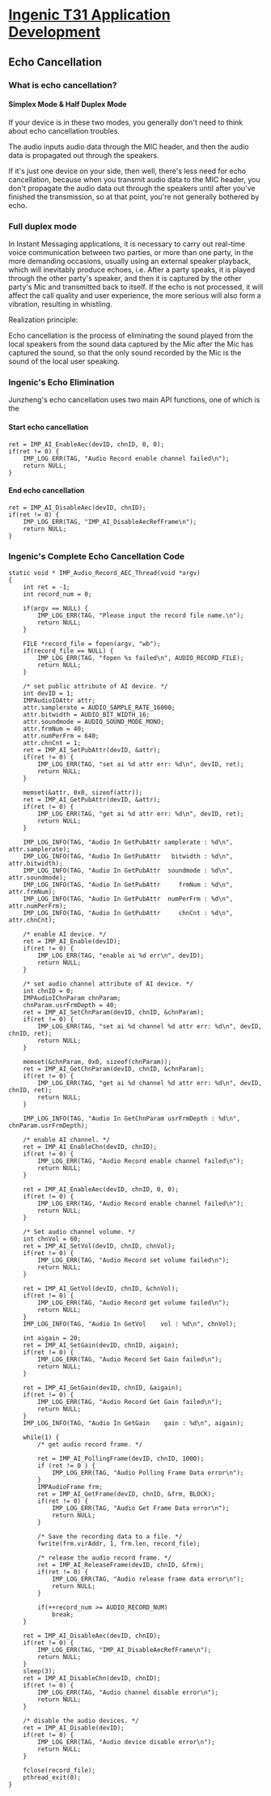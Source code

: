 # [Ingenic T31 Application Development][toc]

Echo Cancellation
-----------------

### What is echo cancellation?

#### Simplex Mode & Half Duplex Mode

If your device is in these two modes, you generally don't need to think about echo cancellation troubles.

The audio inputs audio data through the MIC header, and then the audio data is propagated out through the speakers.

If it's just one device on your side, then well, there's less need for echo cancellation, 
because when you transmit audio data to the MIC header, you don't propagate the audio data
out through the speakers until after you've finished the transmission, so at that point, 
you're not generally bothered by echo.

### Full duplex mode

In Instant Messaging applications, it is necessary to carry out real-time voice communication between two parties,
or more than one party, in the more demanding occasions, usually using an external speaker playback, which will 
inevitably produce echoes, i.e. After a party speaks, it is played through the other party's speaker, and then 
it is captured by the other party's Mic and transmitted back to itself. If the echo is not processed, it will 
affect the call quality and user experience, the more serious will also form a vibration, resulting in whistling.

Realization principle:

Echo cancellation is the process of eliminating the sound played from the local speakers from the sound data
captured by the Mic after the Mic has captured the sound, so that the only sound recorded by the Mic is the 
sound of the local user speaking.


### Ingenic's Echo Elimination

Junzheng's echo cancellation uses two main API functions, one of which is the

#### Start echo cancellation

```
ret = IMP_AI_EnableAec(devID, chnID, 0, 0);
if(ret != 0) {
    IMP_LOG_ERR(TAG, "Audio Record enable channel failed\n");
    return NULL;
}
```

#### End echo cancellation

```
ret = IMP_AI_DisableAec(devID, chnID);
if(ret != 0) {
    IMP_LOG_ERR(TAG, "IMP_AI_DisableAecRefFrame\n");
    return NULL;
}
```

### Ingenic's Complete Echo Cancellation Code

```
static void * IMP_Audio_Record_AEC_Thread(void *argv)
{
    int ret = -1;
    int record_num = 0;

    if(argv == NULL) {
        IMP_LOG_ERR(TAG, "Please input the record file name.\n");
        return NULL;
    }

    FILE *record_file = fopen(argv, "wb");
    if(record_file == NULL) {
        IMP_LOG_ERR(TAG, "fopen %s failed\n", AUDIO_RECORD_FILE);
        return NULL;
    }

    /* set public attribute of AI device. */
    int devID = 1;
    IMPAudioIOAttr attr;
    attr.samplerate = AUDIO_SAMPLE_RATE_16000;
    attr.bitwidth = AUDIO_BIT_WIDTH_16;
    attr.soundmode = AUDIO_SOUND_MODE_MONO;
    attr.frmNum = 40;
    attr.numPerFrm = 640;
    attr.chnCnt = 1;
    ret = IMP_AI_SetPubAttr(devID, &attr);
    if(ret != 0) {
        IMP_LOG_ERR(TAG, "set ai %d attr err: %d\n", devID, ret);
        return NULL;
    }

    memset(&attr, 0x0, sizeof(attr));
    ret = IMP_AI_GetPubAttr(devID, &attr);
    if(ret != 0) {
        IMP_LOG_ERR(TAG, "get ai %d attr err: %d\n", devID, ret);
        return NULL;
    }

    IMP_LOG_INFO(TAG, "Audio In GetPubAttr samplerate : %d\n", attr.samplerate);
    IMP_LOG_INFO(TAG, "Audio In GetPubAttr   bitwidth : %d\n", attr.bitwidth);
    IMP_LOG_INFO(TAG, "Audio In GetPubAttr  soundmode : %d\n", attr.soundmode);
    IMP_LOG_INFO(TAG, "Audio In GetPubAttr     frmNum : %d\n", attr.frmNum);
    IMP_LOG_INFO(TAG, "Audio In GetPubAttr  numPerFrm : %d\n", attr.numPerFrm);
    IMP_LOG_INFO(TAG, "Audio In GetPubAttr     chnCnt : %d\n", attr.chnCnt);

    /* enable AI device. */
    ret = IMP_AI_Enable(devID);
    if(ret != 0) {
        IMP_LOG_ERR(TAG, "enable ai %d err\n", devID);
        return NULL;
    }

    /* set audio channel attribute of AI device. */
    int chnID = 0;
    IMPAudioIChnParam chnParam;
    chnParam.usrFrmDepth = 40;
    ret = IMP_AI_SetChnParam(devID, chnID, &chnParam);
    if(ret != 0) {
        IMP_LOG_ERR(TAG, "set ai %d channel %d attr err: %d\n", devID, chnID, ret);
        return NULL;
    }

    memset(&chnParam, 0x0, sizeof(chnParam));
    ret = IMP_AI_GetChnParam(devID, chnID, &chnParam);
    if(ret != 0) {
        IMP_LOG_ERR(TAG, "get ai %d channel %d attr err: %d\n", devID, chnID, ret);
        return NULL;
    }

    IMP_LOG_INFO(TAG, "Audio In GetChnParam usrFrmDepth : %d\n", chnParam.usrFrmDepth);

    /* enable AI channel. */
    ret = IMP_AI_EnableChn(devID, chnID);
    if(ret != 0) {
        IMP_LOG_ERR(TAG, "Audio Record enable channel failed\n");
        return NULL;
    }

    ret = IMP_AI_EnableAec(devID, chnID, 0, 0);
    if(ret != 0) {
        IMP_LOG_ERR(TAG, "Audio Record enable channel failed\n");
        return NULL;
    }

    /* Set audio channel volume. */
    int chnVol = 60;
    ret = IMP_AI_SetVol(devID, chnID, chnVol);
    if(ret != 0) {
        IMP_LOG_ERR(TAG, "Audio Record set volume failed\n");
        return NULL;
    }

    ret = IMP_AI_GetVol(devID, chnID, &chnVol);
    if(ret != 0) {
        IMP_LOG_ERR(TAG, "Audio Record get volume failed\n");
        return NULL;
    }
    IMP_LOG_INFO(TAG, "Audio In GetVol    vol : %d\n", chnVol);

    int aigain = 20;
    ret = IMP_AI_SetGain(devID, chnID, aigain);
    if(ret != 0) {
        IMP_LOG_ERR(TAG, "Audio Record Set Gain failed\n");
        return NULL;
    }

    ret = IMP_AI_GetGain(devID, chnID, &aigain);
    if(ret != 0) {
        IMP_LOG_ERR(TAG, "Audio Record Get Gain failed\n");
        return NULL;
    }
    IMP_LOG_INFO(TAG, "Audio In GetGain    gain : %d\n", aigain);

    while(1) {
        /* get audio record frame. */

        ret = IMP_AI_PollingFrame(devID, chnID, 1000);
        if (ret != 0 ) {
            IMP_LOG_ERR(TAG, "Audio Polling Frame Data error\n");
        }
        IMPAudioFrame frm;
        ret = IMP_AI_GetFrame(devID, chnID, &frm, BLOCK);
        if(ret != 0) {
            IMP_LOG_ERR(TAG, "Audio Get Frame Data error\n");
            return NULL;
        }

        /* Save the recording data to a file. */
        fwrite(frm.virAddr, 1, frm.len, record_file);

        /* release the audio record frame. */
        ret = IMP_AI_ReleaseFrame(devID, chnID, &frm);
        if(ret != 0) {
            IMP_LOG_ERR(TAG, "Audio release frame data error\n");
            return NULL;
        }

        if(++record_num >= AUDIO_RECORD_NUM)
            break;
    }

    ret = IMP_AI_DisableAec(devID, chnID);
    if(ret != 0) {
        IMP_LOG_ERR(TAG, "IMP_AI_DisableAecRefFrame\n");
        return NULL;
    }
    sleep(3);
    ret = IMP_AI_DisableChn(devID, chnID);
    if(ret != 0) {
        IMP_LOG_ERR(TAG, "Audio channel disable error\n");
        return NULL;
    }

    /* disable the audio devices. */
    ret = IMP_AI_Disable(devID);
    if(ret != 0) {
        IMP_LOG_ERR(TAG, "Audio device disable error\n");
        return NULL;
    }

    fclose(record_file);
    pthread_exit(0);
}
```

[toc]: index.md
